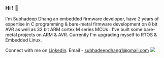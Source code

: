 ### Hi ! 👋

<!--
**imrealsd/imrealsd** is a ✨ _special_ ✨ repository because its `README.md` (this file) appears on your GitHub profile.

Here are some ideas to get you started:

- 🔭 I’m currently working on ...
- 🌱 I’m currently learning ...
- 👯 I’m looking to collaborate on ...
- 🤔 I’m looking for help with ...
- 💬 Ask me about ...
- 📫 How to reach me: ...
- 😄 Pronouns: ...
- ⚡ Fun fact: ...
-->

I'm Subhadeep Dhang an embedded firmware developer, have 2 years of expertise in C programming & bare-metal firmware development on 8 bit AVR as well as 32 bit ARM cortex M series MCUs . I've built some bare-metal projects on ARM & AVR. Currently I'm upgrading myself to RTOS & Embedded Linux. 

Connect with me on [Linkedin].
Email - subhadeepdhang1@gmail.com
<a href="https://github.com/antonkomarev/github-profile-views-counter">
    <img src="https://komarev.com/ghpvc/?username=imrealsd&style=for-the-badge">
</a>

[Linkedin]: https://www.linkedin.com/in/subhadeep-dhang/
  
